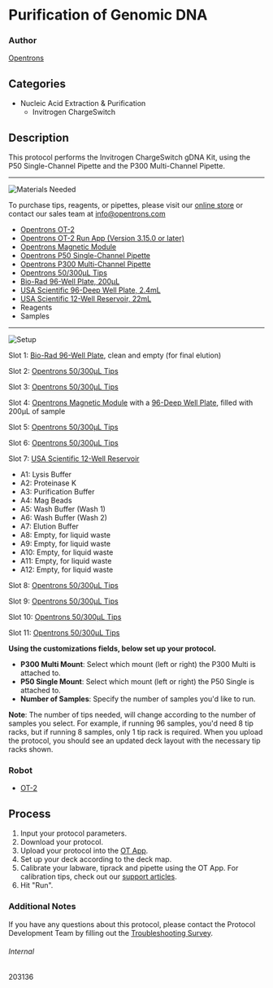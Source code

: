 # Purification of Genomic DNA

### Author
[Opentrons](https://opentrons.com/)



## Categories
* Nucleic Acid Extraction & Purification
	* Invitrogen ChargeSwitch


## Description
This protocol performs the Invitrogen ChargeSwitch gDNA Kit, using the P50 Single-Channel Pipette and the P300 Multi-Channel Pipette.


---
![Materials Needed](https://s3.amazonaws.com/opentrons-protocol-library-website/custom-README-images/001-General+Headings/materials.png)

To purchase tips, reagents, or pipettes, please visit our [online store](https://shop.opentrons.com/) or contact our sales team at [info@opentrons.com](mailto:info@opentrons.com)

* [Opentrons OT-2](https://shop.opentrons.com/collections/ot-2-robot/products/ot-2)
* [Opentrons OT-2 Run App (Version 3.15.0 or later)](https://opentrons.com/ot-app/)
* [Opentrons Magnetic Module](https://shop.opentrons.com/collections/hardware-modules/products/magdeck)
* [Opentrons P50 Single-Channel Pipette](https://shop.opentrons.com/collections/ot-2-pipettes)
* [Opentrons P300 Multi-Channel Pipette](https://shop.opentrons.com/collections/ot-2-pipettes)
* [Opentrons 50/300µL Tips](https://shop.opentrons.com/collections/opentrons-tips/products/opentrons-300ul-tips)
* [Bio-Rad 96-Well Plate, 200µL](https://labware.opentrons.com/biorad_96_wellplate_200ul_pcr)
* [USA Scientific 96-Deep Well Plate, 2.4mL](https://labware.opentrons.com/usascientific_96_wellplate_2.4ml_deep?category=wellPlate)
* [USA Scientific 12-Well Reservoir, 22mL](https://labware.opentrons.com/usascientific_12_reservoir_22ml/)
* Reagents
* Samples


---
![Setup](https://s3.amazonaws.com/opentrons-protocol-library-website/custom-README-images/001-General+Headings/Setup.png)

Slot 1: [Bio-Rad 96-Well Plate](https://labware.opentrons.com/biorad_96_wellplate_200ul_pcr), clean and empty (for final elution)

Slot 2: [Opentrons 50/300µL Tips](https://shop.opentrons.com/collections/opentrons-tips/products/opentrons-300ul-tips)

Slot 3: [Opentrons 50/300µL Tips](https://shop.opentrons.com/collections/opentrons-tips/products/opentrons-300ul-tips)

Slot 4: [Opentrons Magnetic Module](https://shop.opentrons.com/collections/hardware-modules/products/magdeck) with a [96-Deep Well Plate](https://labware.opentrons.com/usascientific_96_wellplate_2.4ml_deep?category=wellPlate), filled with 200µL of sample

Slot 5: [Opentrons 50/300µL Tips](https://shop.opentrons.com/collections/opentrons-tips/products/opentrons-300ul-tips)

Slot 6: [Opentrons 50/300µL Tips](https://shop.opentrons.com/collections/opentrons-tips/products/opentrons-300ul-tips)

Slot 7: [USA Scientific 12-Well Reservoir](https://labware.opentrons.com/usascientific_12_reservoir_22ml/)
* A1: Lysis Buffer
* A2: Proteinase K
* A3: Purification Buffer
* A4: Mag Beads
* A5: Wash Buffer (Wash 1)
* A6: Wash Buffer (Wash 2)
* A7: Elution Buffer
* A8: Empty, for liquid waste
* A9: Empty, for liquid waste
* A10: Empty, for liquid waste
* A11: Empty, for liquid waste
* A12: Empty, for liquid waste

Slot 8: [Opentrons 50/300µL Tips](https://shop.opentrons.com/collections/opentrons-tips/products/opentrons-300ul-tips)

Slot 9: [Opentrons 50/300µL Tips](https://shop.opentrons.com/collections/opentrons-tips/products/opentrons-300ul-tips)

Slot 10: [Opentrons 50/300µL Tips](https://shop.opentrons.com/collections/opentrons-tips/products/opentrons-300ul-tips)

Slot 11: [Opentrons 50/300µL Tips](https://shop.opentrons.com/collections/opentrons-tips/products/opentrons-300ul-tips)


**Using the customizations fields, below set up your protocol.**
* **P300 Multi Mount**: Select which mount (left or right) the P300 Multi is attached to.
* **P50 Single Mount**: Select which mount (left or right) the P50 Single is attached to.
* **Number of Samples**: Specify the number of samples you'd like to run.



**Note**: The number of tips needed, will change according to the number of samples you select. For example, if running 96 samples, you'd need 8 tip racks, but if running 8 samples, only 1 tip rack is required. When you upload the protocol, you should see an updated deck layout with the necessary tip racks shown.

### Robot
* [OT-2](https://opentrons.com/ot-2)

## Process

1. Input your protocol parameters.
2. Download your protocol.
3. Upload your protocol into the [OT App](https://opentrons.com/ot-app).
4. Set up your deck according to the deck map.
5. Calibrate your labware, tiprack and pipette using the OT App. For calibration tips, check out our [support articles](https://support.opentrons.com/en/collections/1559720-guide-for-getting-started-with-the-ot-2).
6. Hit "Run".

### Additional Notes
If you have any questions about this protocol, please contact the Protocol Development Team by filling out the [Troubleshooting Survey](https://protocol-troubleshooting.paperform.co/).

###### Internal
203136
